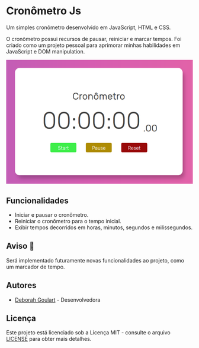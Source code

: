 # Cronômetro Js

Um simples cronômetro desenvolvido em JavaScript, HTML e CSS. 

O cronômetro possui recursos de pausar, reiniciar e marcar tempos. Foi criado como um projeto pessoal para aprimorar minhas habilidades em JavaScript e DOM manipulation.

![Cronômetro Js](img/Screenshot%20from%202023-11-02%2013-58-19.png)

## Funcionalidades

- Iniciar e pausar o cronômetro.
- Reiniciar o cronômetro para o tempo inicial.
- Exibir tempos decorridos em horas, minutos, segundos e milissegundos.

## Aviso 🛑

Será implementado futuramente novas funcionalidades ao projeto, como um marcador de tempo.

## Autores

- [Deborah Goulart](https://github.com/DebGoulart) - Desenvolvedora

## Licença

Este projeto está licenciado sob a Licença MIT - consulte o arquivo [LICENSE](LICENSE) para obter mais detalhes.